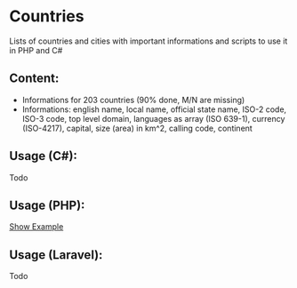 # Countries
Lists of countries and cities with important informations and scripts to use it in PHP and C#

## Content:
- Informations for 203 countries (90% done, M/N are missing)
- Informations: english name, local name, official state name, ISO-2 code, ISO-3 code, top level domain, languages as array (ISO 639-1), currency (ISO-4217), capital, size (area) in km^2, calling code, continent

## Usage (C#):
Todo

## Usage (PHP):
[Show Example](./src/examples/php/index.php)

## Usage (Laravel):
Todo
